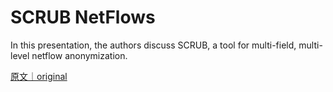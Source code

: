 
# SCRUB NetFlows

In this presentation, the authors discuss SCRUB, a tool for multi-field, multi-level netflow anonymization.

[原文｜original](https://insights.sei.cmu.edu/library/scrub-netflows/)
        